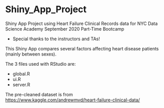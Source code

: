 # Shiny_App_Project
Shiny App Project using Heart Failure Clinical Records data for NYC Data Science Academy September 2020 Part-Time Bootcamp
- Special thanks to the instructors and TAs!



This Shiny App compares several factors affecting heart disease patients (mainly between sexes).

The 3 files used with RStudio are:
  - global.R
  - ui.R
  - server.R
 
The pre-cleaned dataset is from https://www.kaggle.com/andrewmvd/heart-failure-clinical-data/

